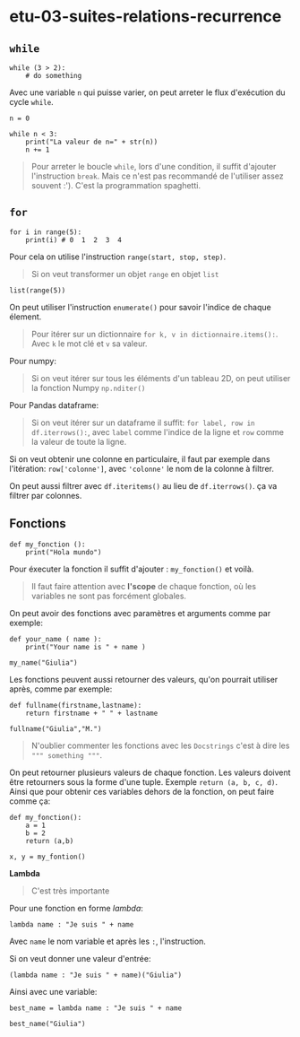 # etu-03-suites-relations-recurrence

## `while`

```
while (3 > 2):
    # do something
```

Avec une variable `n` qui puisse varier, on peut arreter le flux d'exécution du cycle `while`.

```
n = 0

while n < 3:
    print("La valeur de n=" + str(n))
    n += 1
```

> Pour arreter le boucle `while`, lors d'une condition, il suffit d'ajouter l'instruction `break`. Mais ce n'est pas recommandé de l'utiliser assez souvent :'). C'est la programmation spaghetti.

## `for`

```
for i in range(5):
    print(i) # 0  1  2  3  4
```

Pour cela on utilise l'instruction `range(start, stop, step)`.

> Si on veut transformer un objet `range` en objet `list`

```
list(range(5))
```

On peut utiliser l'instruction `enumerate()` pour savoir l'indice de chaque élement.

> Pour itérer sur un dictionnaire `for k, v in dictionnaire.items():`. Avec `k` le mot clé et `v` sa valeur.

Pour numpy:

> Si on veut itérer sur tous les éléments d'un tableau 2D, on peut utiliser la fonction Numpy `np.nditer()`

Pour Pandas dataframe:

> Si on veut itérer sur un dataframe il suffit: `for label, row in df.iterrows():`, avec `label` comme l'indice de la ligne et `row` comme la valeur de toute la ligne.

Si on veut obtenir une colonne en particulaire, il faut par exemple dans l'itération: `row['colonne']`, avec `'colonne'` le nom de la colonne à filtrer.

On peut aussi filtrer avec `df.iteritems()` au lieu de `df.iterrows()`. ça va filtrer par colonnes.

## Fonctions

```
def my_fonction ():
    print("Hola mundo")
```

Pour éxecuter la fonction il suffit d'ajouter : `my_fonction()` et voilà.

> Il faut faire attention avec **l'scope** de chaque fonction, où les variables ne sont pas forcément globales.

On peut avoir des fonctions avec paramètres et arguments comme par exemple:

```
def your_name ( name ):
    print("Your name is " + name )

my_name("Giulia")
```

Les fonctions peuvent aussi retourner des valeurs, qu'on pourrait utiliser après, comme par exemple:

```
def fullname(firstname,lastname):
    return firstname + " " + lastname

fullname("Giulia","M.")
```

> N'oublier commenter les fonctions avec les `Docstrings` c'est à dire les `""" something """`.

On peut retourner plusieurs valeurs de chaque fonction. Les valeurs doivent être retourners sous la forme d'une tuple. Exemple `return (a, b, c, d)`. Ainsi que pour obtenir ces variables dehors de la fonction, on peut faire comme ça:

```
def my_fonction():
    a = 1
    b = 2
    return (a,b)

x, y = my_fontion()
```

**Lambda**

> C'est très importante 

Pour une fonction en forme *lambda*:

```
lambda name : "Je suis " + name
```
Avec `name` le nom variable et après les `:`, l'instruction.

Si on veut donner une valeur d'entrée:

```
(lambda name : "Je suis " + name)("Giulia")
```

Ainsi avec une variable:

```
best_name = lambda name : "Je suis " + name

best_name("Giulia")

```




